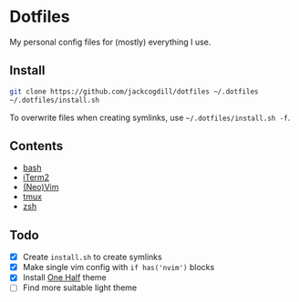 # Dotfiles
My personal config files for (mostly) everything I use.

## Install

```bash
git clone https://github.com/jackcogdill/dotfiles ~/.dotfiles
~/.dotfiles/install.sh
```

To overwrite files when creating symlinks, use `~/.dotfiles/install.sh -f`.

## Contents
- [bash](home/.bashrc)
- [iTerm2](iterm2/com.googlecode.iterm2.plist)
- [(Neo)Vim](vim/init.vim)
- [tmux](home/.tmux.conf)
- [zsh](home/.zshrc)

## Todo

- [x] Create `install.sh` to create symlinks
- [x] Make single vim config with `if has('nvim')` blocks
- [x] Install [One Half](https://github.com/sonph/onehalf) theme
- [ ] Find more suitable light theme
